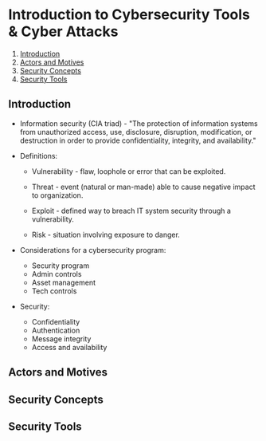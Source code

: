 # Introduction to Cybersecurity Tools & Cyber Attacks

1. [Introduction](#introduction)
2. [Actors and Motives](#actors-and-motives)
3. [Security Concepts](#security-concepts)
4. [Security Tools](#security-tools)

## Introduction

* Information security (CIA triad) - "The protection of information systems from unauthorized access, use, disclosure, disruption, modification, or destruction in order to provide confidentiality, integrity, and availability."

* Definitions:

  * Vulnerability - flaw, loophole or error that can be exploited.

  * Threat - event (natural or man-made) able to cause negative impact to organization.

  * Exploit - defined way to breach IT system security through a vulnerability.

  * Risk - situation involving exposure to danger.

* Considerations for a cybersecurity program:

  * Security program
  * Admin controls
  * Asset management
  * Tech controls

* Security:

  * Confidentiality
  * Authentication
  * Message integrity
  * Access and availability

## Actors and Motives

## Security Concepts

## Security Tools
